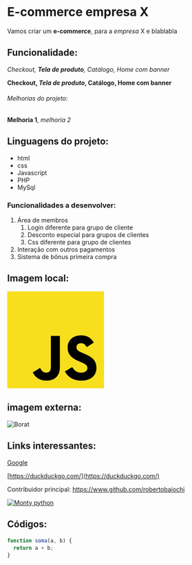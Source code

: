 # E-commerce empresa X

Vamos criar um **e-commerce**, para a _empresa_ X e blablabla

## Funcionalidade:

_Checkout, **Tela de produto**, Catálogo, Home com banner_

**Checkout, _Tela de produto_, Catálogo, Home com banner**

###### Melhorias do projeto:

**Melhoria 1**, _melhoria 2_

## Linguagens do projeto:

- html
- css
- Javascript
- PHP
- MySql

### Funcionalidades a desenvolver:

1. Área de membros
   1. Login diferente para grupo de cliente
   2. Desconto especial para grupos de clientes
   3. Css diferente para grupo de clientes
2. Interação com outros pagamentos
3. Sistema de bônus primeira compra

## Imagem local:

![logo do javascript](img/javascript.png)

## imagem externa:

![Borat](https://upload.wikimedia.org/wikipedia/commons/thumb/a/a5/Borat.jpg/250px-Borat.jpg)

## Links interessantes:

[Google](https://www.google.com)

[https://duckduckgo.com/](https://duckduckgo.com/)

Contribuidor principal: https://www.github.com/robertobaiochi

[![Monty python](https://upload.wikimedia.org/wikipedia/en/thumb/1/11/Monty_Python%27s_Personal_Best.jpg/250px-Monty_Python%27s_Personal_Best.jpg)](https://super.abril.com.br/comportamento/os-numeros-comprovaram-nao-e-facil-distinguir-bolsonaro-de-cartman-do-south-park/)

## Códigos: 
```javascript
function soma(a, b) {
  return a + b;
}
```